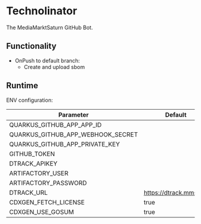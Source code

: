 # Technolinator

The MediaMarktSaturn GitHub Bot.

## Functionality

* OnPush to default branch:
  * Create and upload sbom

## Runtime

ENV configuration:

| Parameter                         | Default                |
|-----------------------------------|------------------------|
| QUARKUS_GITHUB_APP_APP_ID         |                        |
| QUARKUS_GITHUB_APP_WEBHOOK_SECRET |                        |
| QUARKUS_GITHUB_APP_PRIVATE_KEY    |                        |
| GITHUB_TOKEN                      |                        |
| DTRACK_APIKEY                     |                        |
| ARTIFACTORY_USER                  |                        |
| ARTIFACTORY_PASSWORD              |                        |
| DTRACK_URL                        | https://dtrack.mmst.eu |
| CDXGEN_FETCH_LICENSE              | true                   |
| CDXGEN_USE_GOSUM                  | true                   |
